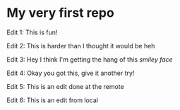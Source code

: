 # My very first repo

Edit 1: This is fun!

Edit 2: This is harder than I thought it would be heh

Edit 3: Hey I think I'm getting the hang of this *smiley face*

Edit 4: Okay you got this, give it another try!

Edit 5: This is an edit done at the remote

Edit 6: This is an edit from local
